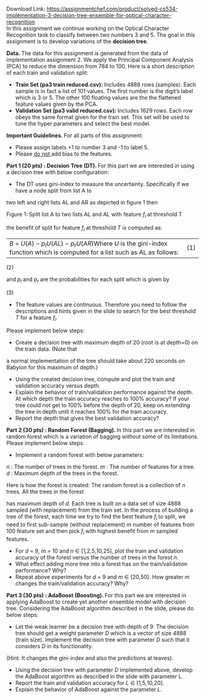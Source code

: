 Download Link: https://assignmentchef.com/product/solved-cs534-implementation-3-decision-tree-ensemble-for-optical-character-recognition
<br>
In this assignment we continue working on the Optical Character Recognition task to classify between two numbers 3 and 5. The goal in this assignment is to develop variations of the <strong>decision tree</strong>.

<strong>Data. </strong>The data for this assignment is generated from the data of implementation assignment 2. We apply the Principal Component Analysis (PCA) to reduce the dimension from 784 to 100. Here is a short description of each train and validation split:

<ul>

 <li><strong>Train Set (pa3 train reduced.csv): </strong>Includes 4888 rows (samples). Each sample is in fact a list of 101 values. The first number is the digit’s label which is 3 or 5. The other 100 floating values are the the flattened feature values given by the PCA.</li>

 <li><strong>Validation Set (pa3 valid reduced.csv): </strong>Includes 1629 rows. Each row obeys the same format given for the train set. This set will be used to tune the hyper parameters and select the best model.</li>

</ul>

<strong>Important Guidelines.           </strong>For all parts of this assignment:

<ul>

 <li>Please assign labels +1 to number 3 and -1 to label 5.</li>

 <li>Please <u>do not </u>add bias to the features.</li>

</ul>

<strong>Part 1 (20 pts) : Decision Tree (DT). </strong>For this part we are interested in using a decision tree with below configuration:

<ul>

 <li>The DT uses gini-index to measure the uncertainty. Specifically if we have a node split from list A to</li>

</ul>

two left and right lists AL and AR as depicted in figure 1 then

Figure 1: Split list A to two lists AL and AL with feature <em>f<sub>i </sub></em>at threshold T

the benefit of split for feature <em>f<sub>i </sub></em>at threshold <em>T </em>is computed as:

<table width="591">

 <tbody>

  <tr>

   <td width="574"><em>B </em>= <em>U</em>(<em>A</em>) − <em>p<sub>l</sub>U</em>(<em>AL</em>) − <em>p<sub>r</sub>U</em>(<em>AR</em>)Where <em>U </em>is the gini-index function which is computed for a list such as AL as follows:</td>

   <td width="17">(1)</td>

  </tr>

 </tbody>

</table>

(2)

and <em>p<sub>l </sub></em>and <em>p<sub>r </sub></em>are the probabilities for each split which is given by

(3)

<ul>

 <li>The feature values are continuous. Therefore you need to follow the descriptions and hints given in the slide to search for the best threshold <em>T </em>for a feature <em>f<sub>i</sub></em>.</li>

</ul>

Please implement below steps:

<ul>

 <li>Create a decision tree with maximum depth of 20 (root is at depth=0) on the train data. (Note that</li>

</ul>

a normal implementation of the tree should take about 220 seconds on Babylon for this maximum of depth.)

<ul>

 <li>Using the created decision tree, compute and plot the train and validation accuracy versus depth.</li>

 <li>Explain the behavior of train/validation performance against the depth. At which depth the train accuracy reaches to 100% accuracy? If your tree could not get to 100% before the depth of 20, keep on extending the tree in depth until it reaches 100% for the train accuracy.</li>

 <li>Report the depth that gives the best validation accuracy?</li>

</ul>

<strong>Part 2 (30 pts) : Random Forest (Bagging). </strong>In this part we are interested in random forest which is a variation of bagging without some of its limitations. Please implement below steps:

<ul>

 <li>Implement a random forest with below parameters:</li>

</ul>

<em>n </em>: The number of trees in the forest. <em>m </em>: The number of features for a tree. <em>d </em>: Maximum depth of the trees in the forest.

Here is how the forest is created: The random forest is a collection of <em>n </em>trees. All the trees in the forest

has maximum depth of <em>d</em>. Each tree is built on a data set of size 4888 sampled (with replacement) from the train set. In the process of building a tree of the forest, each time we try to find the best feature <em>f<sub>i </sub></em>to split, we need to first sub-sample (without replacement) <em>m </em>number of features from 100 feature set and then pick <em>f<sub>i </sub></em>with highest benefit from <em>m </em>sampled features.

<ul>

 <li>For <em>d </em>= 9, <em>m </em>= 10 and <em>n </em>∈ [1<em>,</em>2<em>,</em>5<em>,</em>10<em>,</em>25], plot the train and validation accuracy of the forest versus the number of trees in the forest <em>n</em>.</li>

 <li>What effect adding more tree into a forest has on the train/validation performance? Why?</li>

 <li>Repeat above experiments for <em>d </em>= 9 and <em>m </em>∈ [20<em>,</em>50]. How greater <em>m </em>changes the train/validation accuracy? Why?</li>

</ul>

<strong>Part 3 (30 pts) : AdaBoost (Boosting). </strong>For this part we are interested in applying AdaBoost to create yet another ensemble model with decision tree. Considering the AdaBoost algorithm described in the slide, please do below steps:

<ul>

 <li>Let the weak learner be a decision tree with depth of 9. The decision tree should get a weight parameter <em>D </em>which is a vector of size 4888 (train size). Implement the decision tree with parameter <em>D </em>such that it considers <em>D </em>in its functionality.</li>

</ul>

(Hint: It changes the gini-index and also the predictions at leaves).

<ul>

 <li>Using the decision tree with parameter <em>D </em>implemented above, develop the AdaBoost algorithm as described in the slide with parameter L.</li>

 <li>Report the train and validation accuracy for <em>L </em>∈ [1<em>,</em>5<em>,</em>10<em>,</em>20].</li>

 <li>Explain the behavior of AdaBoost against the parameter <em>L</em>.</li>

</ul>